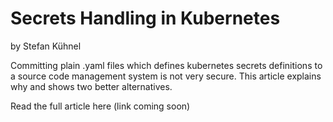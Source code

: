 # Secrets Handling in Kubernetes
by Stefan Kühnel

Committing plain .yaml files which defines kubernetes secrets definitions to a source code management system is not very secure. This article explains why and shows two better alternatives.

Read the full article here (link coming soon)